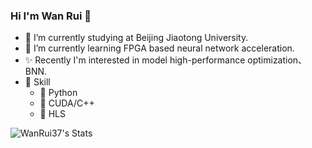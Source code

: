 ### Hi I'm Wan Rui 👋
- :school: I’m currently studying at Beijing Jiaotong University.
- 🌱 I’m currently learning FPGA based neural network acceleration.
- ✨ Recently I'm interested in model high-performance optimization、BNN.
- :orange_book: Skill
  - 🐍 Python
  - 🚀 CUDA/C++
  - 🐛 HLS

![WanRui37's Stats](https://github-readme-stats.vercel.app/api?username=WanRui37&theme=default&show_icons=true&hide_border=true&count_private=true)
